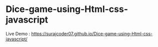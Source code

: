# Dice-game-using-Html-css-javascript
Live Demo : https://surajcoder07.github.io/Dice-game-using-Html-css-javascript/
